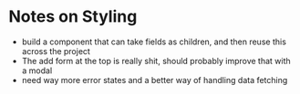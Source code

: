 # Notes on Styling
- build a component that can take fields as children, and then reuse this across the project
- The add form at the top is really shit, should probably improve that with a modal
- need way more error states and a better way of handling data fetching
